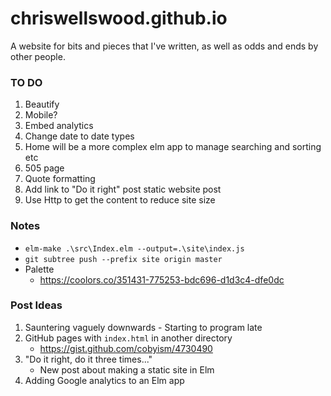 # chriswellswood.github.io
A website for bits and pieces that I've written, as well as odds and ends by other people.

### TO DO

1. Beautify
1. Mobile?
1. Embed analytics
1. Change date to date types
1. Home will be a more complex elm app to manage searching and sorting etc
1. 505 page
1. Quote formatting
1. Add link to "Do it right" post static website post
1. Use Http to get the content to reduce site size

### Notes

* `elm-make .\src\Index.elm --output=.\site\index.js`
* `git subtree push --prefix site origin master`
* Palette
    * https://coolors.co/351431-775253-bdc696-d1d3c4-dfe0dc

### Post Ideas

1. Sauntering vaguely downwards - Starting to program late
1. GitHub pages with `index.html` in another directory
    * https://gist.github.com/cobyism/4730490
1. "Do it right, do it three times..."
    * New post about making a static site in Elm
1. Adding Google analytics to an Elm app